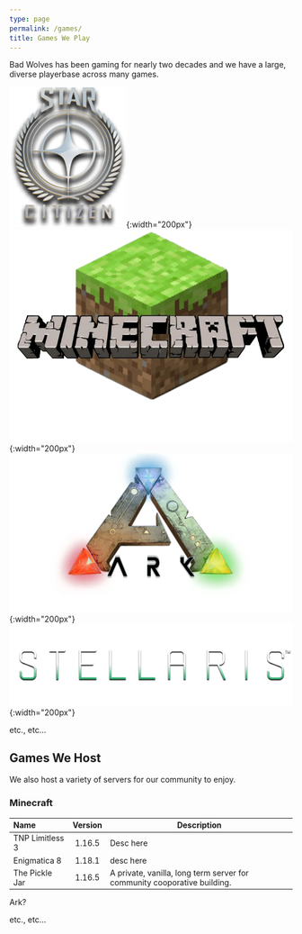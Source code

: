```yaml
---
type: page
permalink: /games/
title: Games We Play
---
```


Bad Wolves has been gaming for nearly two decades and we have a large, diverse 
playerbase across many games.

[![Star Citizen](/assets/images/game-logos/sc.png "Star Citizen")](https://robertsspaceindustries.com/orgs/BADWOLVES){:width="200px"}
![Minecraft](/assets/images/game-logos/minecraft.png "Minecraft"){:width="200px"}
![Ark](/assets/images/game-logos/ark.png "Ark"){:width="200px"}
![Stellaris](/assets/images/game-logos/stellaris.png "Stellaris"){:width="200px"}

etc., etc...

## Games We Host

We also host a variety of servers for our community to enjoy.

### Minecraft

|Name               | Version |Description|
|:------------------|:-------:|-----------|
|TNP Limitless 3    | 1.16.5  | Desc here |
|Enigmatica 8       | 1.18.1  | desc here |
|The Pickle Jar     | 1.16.5  | A private, vanilla, long term server for community cooporative building. |


Ark?

etc., etc...
